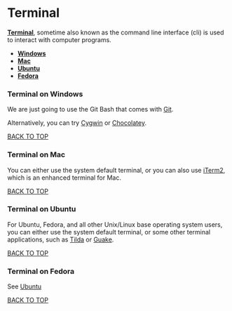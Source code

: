 Terminal
========
[**Terminal**](http://en.wikipedia.org/wiki/Command-line_interface), sometime also known as the command line interface (cli) is used to interact with computer programs.

* [**Windows**](#terminal-on-windows)
* [**Mac**](#terminal-on-mac)
* [**Ubuntu**](#terminal-on-ubuntu)
* [**Fedora**](#terminal-on-fedora)

### Terminal on Windows
We are just going to use the Git Bash that comes with [Git](https://github.com/ctrl-alt-del/devenv/tree/master/terminal/git#git-on-windows).

Alternatively, you can try [Cygwin](https://github.com/ctrl-alt-del/devenv/tree/master/terminal/cygwin) or [Chocolatey](https://github.com/ctrl-alt-del/devenv/tree/master/terminal/chocolatey).

[BACK TO TOP](https://github.com/ctrl-alt-del/devenv)


### Terminal on Mac
You can either use the system default terminal, or you can also use [iTerm2](https://github.com/ctrl-alt-del/devenv/tree/master/terminal/iterm2), which is an enhanced terminal for Mac.

[BACK TO TOP](https://github.com/ctrl-alt-del/devenv)


### Terminal on Ubuntu
For Ubuntu, Fedora, and all other Unix/Linux base operating system users, you can either use the system default terminal, or some other terminal applications, such as [Tilda](https://github.com/ctrl-alt-del/devenv/tree/master/terminal/tilda) or [Guake](https://github.com/ctrl-alt-del/devenv/tree/master/terminal/guake).

[BACK TO TOP](https://github.com/ctrl-alt-del/devenv)


### Terminal on Fedora
See [Ubuntu](#terminal-on-ubuntu)

[BACK TO TOP](https://github.com/ctrl-alt-del/devenv)
